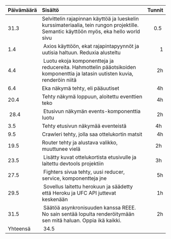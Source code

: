 | Päivämäärä | Sisältö | Tunnit | 
|------------|:---------|--------:|
| 31.3 | Selvittelin rajapinnan käyttöä ja lueskelin kurssimateriaalia, tein rungon projektille. Semantic käyttöön myös, eka hello world sivu | 0.5 |
| 1.4 | Axios käyttöön, ekat rajapintapyynnöt ja uutisia haltuun. Reduxia alusteltu | 1 |
| 4.4 | Luotu ekoja komponentteja ja reducereita. Hahmottelin pääotsikoiden komponenttia ja latasin uutisten kuvia, renderöin niitä | 2h |
| 6.4 | Eka näkymä tehty, eli pääuutiset| 4h |
| 20.4| Tehty näkymä loppuun, aloitettu eventtien teko | 4h|
| 28.4| Etusivun näkymän events-komponenttia luotu | 2h |
| 3.5 | Tehty etusivun näkymää eventeistä | 4h |
| 9.5 | Crawleri tehty, jolla saa ottelukortin matsit | 4h |
| 19.5 | Router tehty ja alustava valikko, muuttunee vielä | 2h |
| 23.5 | Lisätty kuvat ottelukortista etusivulle ja laitettu devtools projektiin | 3h | 
| 27.5 | Fighters sivua tehty, uusi reducer, service, komponentteja jne | 5h |
| 29.5 | Sovellus laitettu herokuun ja säädetty että Heroku ja UFC API juttevat keskenään | 1h |
| 31.5 | Säätöä asynkronisuuden kanssa REEE. No sain sentää lopulta renderöitymään sen mitä haluan. Oppia ikä kaikki. | 2h |
Yhteensä | 34.5 |
